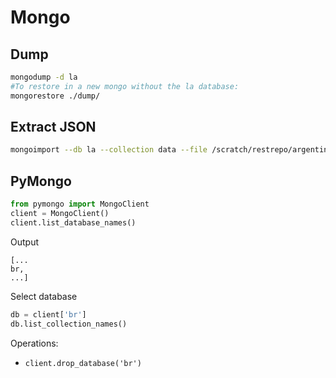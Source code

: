 # Mongo
## Dump
```bash
mongodump -d la
#To restore in a new mongo without the la database:
mongorestore ./dump/
```
## Extract JSON
```bash
mongoimport --db la --collection data --file /scratch/restrepo/argentina.json --jsonArray
```
## PyMongo
```python
from pymongo import MongoClient
client = MongoClient()
client.list_database_names()
```
Output
```
[...
br,
...]
```
Select database
```python
db = client['br']
db.list_collection_names()
```
Operations:
* `client.drop_database('br')`

